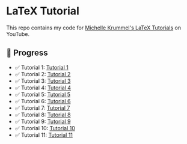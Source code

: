 # LaTeX Tutorial

This repo contains my code for [Michelle Krummel's LaTeX Tutorials](https://youtube.com/playlist?list=PL1D4EAB31D3EBC449&s=iARmvNXtdSu693a3h) on YouTube.

## 📅 Progress

- ✅ Tutorial 1: [Tutorial 1](Tutorial%201/tutorial_01.tex)
- ✅ Tutorial 2: [Tutorial 2](Tutorial%202/tutorial_02.tex)
- ✅ Tutorial 3: [Tutorial 3](Tutorial%203/tutorial_03.tex)
- ✅ Tutorial 4: [Tutorial 4](Tutorial%204/tutorial_04.tex)
- ✅ Tutorial 5: [Tutorial 5](Tutorial%205/tutorial_05.tex)
- ✅ Tutorial 6: [Tutorial 6](Tutorial%206/tutorial_06.tex)
- ✅ Tutorial 7: [Tutorial 7](Tutorial%207/tutorial_07.tex)
- ✅ Tutorial 8: [Tutorial 8](Tutorial%208/tutorial_08.tex)
- ✅ Tutorial 9: [Tutorial 9](Tutorial%209/tutorial_09.tex)
- ✅ Tutorial 10: [Tutorial 10](Tutorial%2010/tutorial_10.tex)
- ✅ Tutorial 11: [Tutorial 11](Tutorial%2011/tutorial_11.tex)
